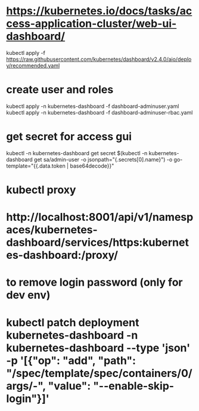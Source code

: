 # https://kubernetes.io/docs/tasks/access-application-cluster/web-ui-dashboard/

kubectl apply -f https://raw.githubusercontent.com/kubernetes/dashboard/v2.4.0/aio/deploy/recommended.yaml

# create user and roles

kubectl apply -n kubernetes-dashboard -f dashboard-adminuser.yaml
kubectl apply -n kubernetes-dashboard -f dashboard-adminuser-rbac.yaml

# get secret for access gui

kubectl -n kubernetes-dashboard get secret $(kubectl -n kubernetes-dashboard get sa/admin-user -o jsonpath="{.secrets[0].name}") -o go-template="{{.data.token | base64decode}}"


# kubectl proxy
# http://localhost:8001/api/v1/namespaces/kubernetes-dashboard/services/https:kubernetes-dashboard:/proxy/

# to remove login password (only for dev env)
# kubectl patch deployment kubernetes-dashboard -n kubernetes-dashboard --type 'json' -p '[{"op": "add", "path": "/spec/template/spec/containers/0/args/-", "value": "--enable-skip-login"}]'